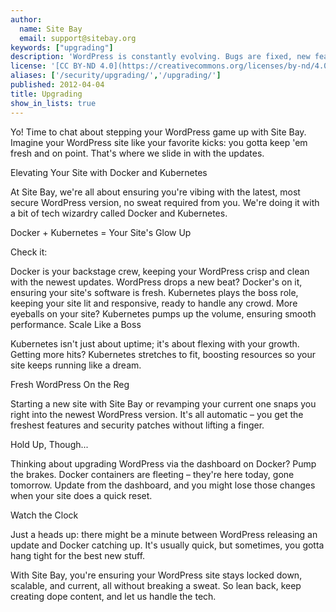 ```yaml
---
author:
  name: Site Bay
  email: support@sitebay.org
keywords: ["upgrading"]
description: 'WordPress is constantly evolving. Bugs are fixed, new features are added, and packages are updated.'
license: '[CC BY-ND 4.0](https://creativecommons.org/licenses/by-nd/4.0)'
aliases: ['/security/upgrading/','/upgrading/']
published: 2012-04-04
title: Upgrading
show_in_lists: true
---
```


Yo! Time to chat about stepping your WordPress game up with Site Bay. Imagine your WordPress site like your favorite kicks: you gotta keep 'em fresh and on point. That's where we slide in with the updates.

Elevating Your Site with Docker and Kubernetes

At Site Bay, we're all about ensuring you're vibing with the latest, most secure WordPress version, no sweat required from you. We're doing it with a bit of tech wizardry called Docker and Kubernetes.

Docker + Kubernetes = Your Site's Glow Up

Check it:

Docker is your backstage crew, keeping your WordPress crisp and clean with the newest updates. WordPress drops a new beat? Docker's on it, ensuring your site's software is fresh.
Kubernetes plays the boss role, keeping your site lit and responsive, ready to handle any crowd. More eyeballs on your site? Kubernetes pumps up the volume, ensuring smooth performance.
Scale Like a Boss

Kubernetes isn't just about uptime; it's about flexing with your growth. Getting more hits? Kubernetes stretches to fit, boosting resources so your site keeps running like a dream.

Fresh WordPress On the Reg

Starting a new site with Site Bay or revamping your current one snaps you right into the newest WordPress version. It's all automatic – you get the freshest features and security patches without lifting a finger.

Hold Up, Though...

Thinking about upgrading WordPress via the dashboard on Docker? Pump the brakes. Docker containers are fleeting – they're here today, gone tomorrow. Update from the dashboard, and you might lose those changes when your site does a quick reset.

Watch the Clock

Just a heads up: there might be a minute between WordPress releasing an update and Docker catching up. It's usually quick, but sometimes, you gotta hang tight for the best new stuff.

With Site Bay, you're ensuring your WordPress site stays locked down, scalable, and current, all without breaking a sweat. So lean back, keep creating dope content, and let us handle the tech.
